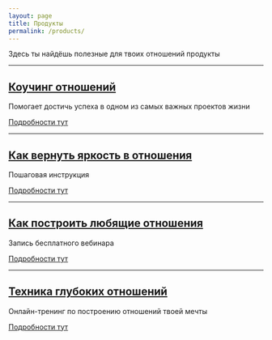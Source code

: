 ```yaml
---
layout: page
title: Продукты
permalink: /products/
---
```


Здесь ты найдёшь полезные для твоих отношений продукты

----

## [Коучинг отношений](/products/coaching/)

Помогает достичь успеха в одном из самых важных проектов жизни

[Подробности тут](/products/coaching/)

----

## [Как вернуть яркость в отношения](/products/bright-relationships/)

Пошаговая инструкция

[Подробности тут](/products/bright-relationships/)

----

## [Как построить любящие отношения](/products/build-loving-relationships/)

Запись бесплатного вебинара

[Подробности тут](/products/build-loving-relationships/)

----

## [Техника глубоких отношений](/products/tgo/)

Онлайн-тренинг по построению отношений твоей мечты

[Подробности тут](/products/tgo/)
